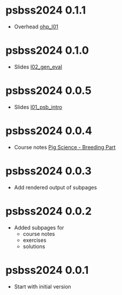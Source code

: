 # psbss2024 0.1.1

* Overhead [ohp_l01](https://charlotte-ngs.github.io/psbss2024/ohp/20240424_ohp_l01.pdf)

# psbss2024 0.1.0

* Slides [l02_gen_eval](https://charlotte-ngs.github.io/psbss2024/slides/l02_psb_gen_eval.pdf)

# psbss2024 0.0.5

* Slides [l01_psb_intro](https://charlotte-ngs.github.io/psbss2024/slides/l01_psb_intro.pdf)

# psbss2024 0.0.4

* Course notes [Pig Science - Breeding Part](https://charlotte-ngs.github.io/psbss2024/course_notes/Pig-Science---Part-Breeding.pdf)

# psbss2024 0.0.3

* Add rendered output of subpages

# psbss2024 0.0.2

* Added subpages for 
    + course notes
    + exercises
    + solutions

# psbss2024 0.0.1

* Start with initial version

